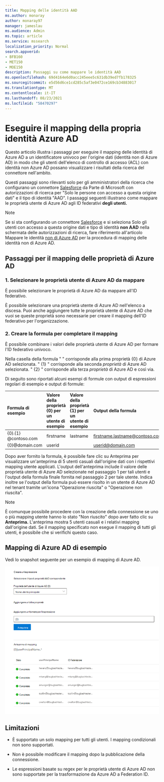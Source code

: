 ```yaml
---
title: Mapping delle identità AAD
ms.author: monaray
author: monaray97
manager: jameslau
ms.audience: Admin
ms.topic: article
ms.service: mssearch
localization_priority: Normal
search.appverid:
- BFB160
- MET150
- MOE150
description: Passaggi su come mappare le identità AAD
ms.openlocfilehash: 69d4164e6d0acc245eee5c631db39ed7fb178325
ms.sourcegitcommit: e5d56d6ce1cd285c5af3e0472ce169cb34883017
ms.translationtype: MT
ms.contentlocale: it-IT
ms.lasthandoff: 08/23/2021
ms.locfileid: "58470297"
---
```

# <a name="map-your-azure-ad-identities"></a>Eseguire il mapping della propria identità Azure AD   

Questo articolo illustra i passaggi per eseguire il mapping delle identità di Azure AD a un identificatore univoco per l'origine dati (identità non di Azure AD) in modo che gli utenti dell'elenco di controllo di accesso (ACL) con identità non Azure AD possano visualizzare i risultati della ricerca del connettore nell'ambito.

Questi passaggi sono rilevanti solo per gli amministratori della ricerca che configurano un connettore [Salesforce](salesforce-connector.md) da Parte di Microsoft con autorizzazioni di ricerca per "Solo le persone con accesso a questa origine dati" e il tipo di identità "AAD". I passaggi seguenti illustrano come mappare le proprietà utente di Azure AD agli ID federativi **degli utenti.**

>[!NOTE]
>Se si sta configurando un  connettore [Salesforce](salesforce-connector.md) e si seleziona Solo gli utenti con accesso a questa origine dati e tipo di identità **non AAD** nella schermata delle autorizzazioni di ricerca, fare riferimento all'articolo Mappare le identità [non di Azure AD](map-non-aad.md) per la procedura di mapping delle identità non di Azure AD.  

## <a name="steps-for-mapping-your-azure-ad-properties"></a>Passaggi per il mapping delle proprietà di Azure AD

### <a name="1-select-azure-ad-user-properties-to-map"></a>1. Selezionare le proprietà utente di Azure AD da mappare

È possibile selezionare le proprietà di Azure AD da mappare all'ID federativo.

È possibile selezionare una proprietà utente di Azure AD nell'elenco a discesa. Puoi anche aggiungere tutte le proprietà utente di Azure AD che vuoi se queste proprietà sono necessarie per creare il mapping dell'ID federativo per l'organizzazione.

### <a name="2-create-formula-to-complete-mapping"></a>2. Creare la formula per completare il mapping

È possibile combinare i valori delle proprietà utente di Azure AD per formare l'ID federativo univoco.

Nella casella della formula " " corrisponde alla prima proprietà {0} di Azure AD selezionata.  " {1} " corrisponde alla seconda *proprietà* di Azure AD selezionata. " {2} " corrisponde alla terza *proprietà* di Azure AD e così via.  

Di seguito sono riportati alcuni esempi di formule con output di espressioni regolari di esempio e output di formule:

| Formula di esempio                  | Valore della proprietà {0} per un utente di esempio                 | Valore della proprietà {1} per un utente di esempio           | Output della formula                  |
| :------------------- | :------------------- |:---------------|:---------------|
| {0}.{1} @contoso.com  | firstname | lastname |firstname.lastname@contoso.com
| {0}@domain.com                 | userid                 |             |userid@domain.com

Dopo aver fornito la formula,  è possibile fare clic su Anteprima per visualizzare un'anteprima di 5 utenti casuali dall'origine dati con i rispettivi mapping utente applicati. L'output dell'anteprima include il valore delle proprietà utente di Azure AD selezionate nel passaggio 1 per tali utenti e l'output della formula finale fornita nel passaggio 2 per tale utente. Indica inoltre se l'output della formula può essere risolto in un utente di Azure AD nel tenant tramite un'icona "Operazione riuscita" o "Operazione non riuscita".  

>[!NOTE]
>È comunque possibile procedere con la creazione della connessione se uno o più mapping utente hanno lo stato "Non riuscito" dopo aver fatto clic su **Anteprima.** L'anteprima mostra 5 utenti casuali e i relativi mapping dall'origine dati. Se il mapping specificato non esegue il mapping di tutti gli utenti, è possibile che si verifichi questo caso.

## <a name="sample-azure-ad-mapping"></a>Mapping di Azure AD di esempio

Vedi lo snapshot seguente per un esempio di mapping di Azure AD.

![Snapshot di esempio di come compilare la pagina di mapping di Azure AD.](media/aad-mapping.png)

## <a name="limitations"></a>Limitazioni  

- È supportato un solo mapping per tutti gli utenti. I mapping condizionali non sono supportati.  

- Non è possibile modificare il mapping dopo la pubblicazione della connessione.  

- Le espressioni basate su regex per le proprietà utente di Azure AD non sono supportate per la trasformazione da Azure AD a Federation ID.